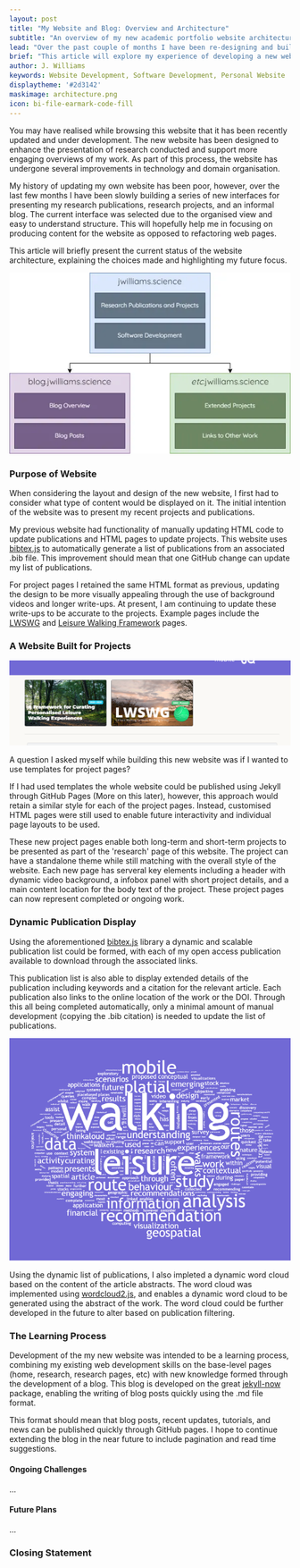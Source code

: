 ```yaml
---
layout: post
title: "My Website and Blog: Overview and Architecture"
subtitle: "An overview of my new academic portfolio website architecture, explaining the design considerations and organisation."
lead: "Over the past couple of months I have been re-designing and building a new online portfolio for my work. This article will explore my design choices and experience in developing jwilliams.science."
brief: "This article will explore my experience of developing a new website for use as my main portfolio of work. My previous website had been developed and not updated for roughly three years and the new website will support enhanced project and blog-based updates. This article shares a few thoughts about my experiences in designing the new online presence."
author: J. Williams
keywords: Website Development, Software Development, Personal Website
displaytheme: '#2d3142'
maskimage: architecture.png
icon: bi-file-earmark-code-fill
---
```

You may have realised while browsing this website that it has been recently updated and under development. The new website has been designed to enhance the presentation of research conducted and support more engaging overviews of my work. As part of this process, the website has undergone several improvements in technology and domain organisation.

My history of updating my own website has been poor, however, over the last few months I have been slowly building a series of new interfaces for presenting my research publications, research projects, and an informal blog. The current interface was selected due to the organised view and easy to understand structure. This will hopefully help me in focusing on producing content for the website as opposed to refactoring web pages. 

This article will briefly present the current status of the website architecture, explaining the choices made and highlighting my future focus.



![Diagram presenting the main domain (jwilliams.science) with research publications and software development linked. Connected is are linked domains (blog.jwilliams.science/etc.jwilliams.science) showing blog overview/posts and extended projects respectively. ](../images/posts/2024-10-12/webarchitecture.webp)

### Purpose of Website

When considering the layout and design of the new website, I first had to consider what type of content would be displayed on it. The initial intention of the website was to present my recent projects and publications. 

My previous website had functionality of manually updating HTML code to update publications and HTML pages to update projects. This website uses [bibtex.js](https://github.com/pcooksey/bibtex-js) to automatically generate a list of publications from an associated .bib file. This improvement should mean that one GitHub change can update my list of publications. 

For project pages I retained the same HTML format as previous, updating the design to be more visually appealing through the use of background videos and longer write-ups. At present, I am continuing to update these write-ups to be accurate to the projects. Example pages include the [LWSWG](https://jwilliams.science/research/lwswg.html) and [Leisure Walking Framework](https://jwilliams.science/research/LeisureWalkingFramework.html) pages. 

### A Website Built for Projects

![Screenshot of the project pages layout showing the Leisure Walking Framework and LWSWG project pages.](../images/posts/2024-10-12/projects.png)

A question I asked myself while building this new website was if I wanted to use templates for project pages? 

If I had used templates the whole website could be published using Jekyll through GitHub Pages (More on this later), however, this approach would retain a similar style for each of the project pages. Instead, customised HTML pages were still used to enable future interactivity and individual page layouts to be used. 

These new project pages enable both long-term and short-term projects to be presented as part of the 'research' page of this website. The project can have a standalone theme while still matching with the overall style of the website. Each new page has serveral key elements including a header with dynamic video background, a infobox panel with short project details, and a main content location for the body text of the project. These project pages can now represent completed or ongoing work. 

### Dynamic Publication Display

Using the aforementioned [bibtex.js](https://github.com/pcooksey/bibtex-js) library a dynamic and scalable publication list could be formed, with each of my open access publication available to download through the associated links. 

This publication list is also able to display extended details of the publication including keywords and a citation for the relevant article. Each publication also links to the online location of the work or the DOI. Through this all being completed automatically, only a minimal amount of manual development (copying the .bib citation) is needed to update the list of publications. 

![Screenshot of the Research page showcasing the dynamic word cloud.](../images/posts/2024-10-12/wordcloud.png)

Using the dynamic list of publications, I also impleted a dynamic word cloud based on the content of the article abstracts. The word cloud was implemented using [wordcloud2.js](https://github.com/timdream/wordcloud2.js/), and enables a dynamic word cloud to be generated using the abstract of the work. The word cloud could be further developed in the future to alter based on publication filtering.

### The Learning Process

Development of the my new website was intended to be a learning process, combining my existing web development skills on the base-level pages (home, research, research pages, etc) with new knowledge formed through the development of a blog. This blog is developed on the great [jekyll-now](https://github.com/barryclark/jekyll-now) package, enabling the writing of blog posts quickly using the .md file format. 

This format should mean that blog posts, recent updates, tutorials, and news can be published quickly through GitHub pages. I hope to continue extending the blog in the near future to include pagination and read time suggestions. 

#### Ongoing Challenges

...

#### Future Plans

...

### Closing Statement

